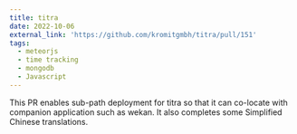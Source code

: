 ```yaml
---
title: titra
date: 2022-10-06
external_link: 'https://github.com/kromitgmbh/titra/pull/151'
tags:
  - meteorjs
  - time tracking
  - mongodb
  - Javascript
---
```


This PR enables sub-path deployment for titra so that it can co-locate with companion application such as wekan. It also completes some Simplified Chinese translations.

<!--more-->
